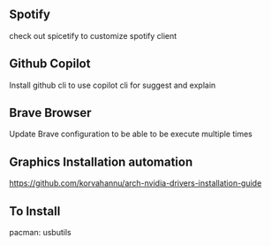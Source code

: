 ## Spotify

check out spicetify to customize spotify client

## Github Copilot

Install github cli to use copilot cli for suggest and explain

## Brave Browser

Update Brave configuration to be able to be execute multiple times

## Graphics Installation automation

https://github.com/korvahannu/arch-nvidia-drivers-installation-guide

## To Install

pacman:
usbutils
